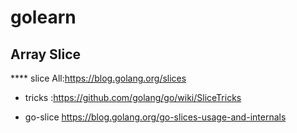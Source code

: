 # golearn


## Array Slice

**** slice All:https://blog.golang.org/slices

* tricks :https://github.com/golang/go/wiki/SliceTricks

* go-slice https://blog.golang.org/go-slices-usage-and-internals
